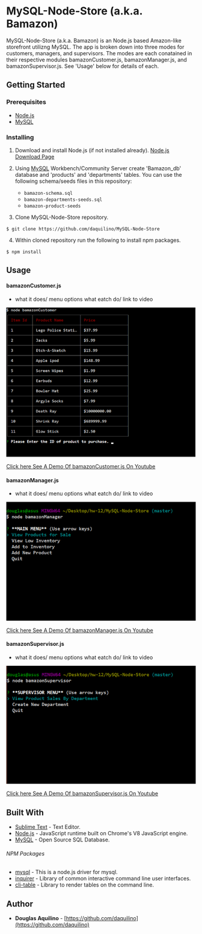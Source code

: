 # MySQL-Node-Store (a.k.a. Bamazon)
	
MySQL-Node-Store (a.k.a. Bamazon) is an Node.js based Amazon-like storefront utilizng MySQL. The app is broken down into three modes for customers, managers, and supervisors.  The modes are each conatained in their respective modules bamazonCustomer.js, bamazonManager.js, and bamazonSupervisor.js. See 'Usage' below for details of each. 

	
## Getting Started

### Prerequisites

* [Node.js](https://nodejs.org) 
* [MySQL](https://www.mysql.com/)


### Installing

1. Download and install Node.js (if not installed already). 
[Node.js Download Page](https://nodejs.org/en/download/)

2. Using [MySQL](https://www.mysql.com/) Workbench/Community Server  create 'Bamazon_db' database 
and 'products' and 'departments' tables. 
You can use the following schema/seeds files in this repository:
	
	* `bamazon-schema.sql`
	* `bamazon-departments-seeds.sql`
	* `bamazon-product-seeds`

3. Clone MySQL-Node-Store repository. 

```
$ git clone https://github.com/daquilino/MySQL-Node-Store
```

4. Within cloned repository run the following to install npm packages.

```
$ npm install
```


## Usage
#### bamazonCustomer.js

*  what it does/ menu options what eatch do/ link to video


<img src="/images/customer.png" alt="bamazonCustomer screenshot">

 
 [Click here See A Demo Of bamazonCustomer.js On Youtube](https://www.youtube.com/watch?v=aYcN7VBt1L0)



 #### bamazonManager.js

*  what it does/ menu options what eatch do/ link to video

<img src="/images/manager.png" alt="bamazonManager screenshot">

[Click here See A Demo Of bamazonManager.js On Youtube](https://www.youtube.com/watch?v=8DppxLZ7bqE)


#### bamazonSupervisor.js

*  what it does/ menu options what eatch do/ link to video


<img src="/images/supervisor.png" alt="bamazonSupervisor screenshot">

[Click here See A Demo Of bamazonSupervisor.js On Youtube](https://www.youtube.com/watch?v=UW71qn9o-Qo)


## Built With

* [Sublime Text](https://www.sublimetext.com/) - Text Editor.
* [Node.js](https://nodejs.org) - JavaScript runtime built on Chrome's V8 JavaScript engine.
* [MySQL](https://www.mysql.com/) - Open Source SQL Database.

###### NPM Packages

* [mysql](https://www.npmjs.com/package/mysql)	- This is a node.js driver for mysql.
* [inquirer](https://www.npmjs.com/package/inquirer) - Library of common interactive command line user interfaces.
* [cli-table](https://www.npmjs.com/package/cli-table)	- Library to render tables on the command line.



## Author

* **Douglas Aquilino** - [https://github.com/daquilino](https://github.com/daquilino)